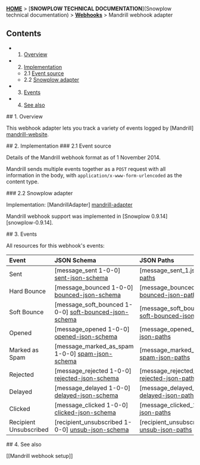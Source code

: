 <a name="top" />

[**HOME**](Home) > [**SNOWPLOW TECHNICAL DOCUMENTATION**](Snowplow technical documentation) > [**Webhooks**](Webhooks) > Mandrill webhook adapter

## Contents

- 1. [Overview](#overview)  
- 2. [Implementation](#implementation)  
  - 2.1 [Event source](#source)  
  - 2.2 [Snowplow adapter](#adapter)  
- 3. [Events](#events)  
- 4. [See also](#see-also)

<a name="overview" />
## 1. Overview

This webhook adapter lets you track a variety of events logged by [Mandrill] [mandrill-website].

<a name="implementation" />
## 2. Implementation

<a name="source" />
### 2.1 Event source

Details of the Mandrill webhook format as of 1 November 2014.

Mandrill sends multiple events together as a `POST` request with all information in the body, with `application/x-www-form-urlencoded` as the content type.

<a name="adapter" />
### 2.2 Snowplow adapter

Implementation: [MandrillAdapter] [mandrill-adapter]

Mandrill webhook support was implemented in [Snowplow 0.9.14] [snowplow-0.9.14].

<a name="events" />
## 3. Events

All resources for this webhook's events:

| **Event**      | **JSON Schema**                                  | **JSON Paths**                                    | **Redshift Table**                                     |
|:---------------|:-------------------------------------------------|:--------------------------------------------------|:-------------------------------------------------------|
| Sent                   | [message_sent 1-0-0] [sent-json-schema]                 | [message_sent_1.json] [sent-json-paths]                 | [com_mandrill_message_sent_1.sql] [sent-sql]                 |
| Hard Bounce            | [message_bounced 1-0-0] [bounced-json-schema]           | [message_bounced_1.json] [bounced-json-paths]           | [com_mandrill_message_bounced_1.sql] [bounced-sql]           |
| Soft Bounce            | [message_soft_bounced 1-0-0] [soft-bounced-json-schema] | [message_soft_bounced_1.json] [soft-bounced-json-paths] | [com_mandrill_message_soft_bounced_1.sql] [soft-bounced-sql] |
| Opened                 | [message_opened 1-0-0] [opened-json-schema]             | [message_opened_1.json] [opened-json-paths]             | [com_mandrill_message_opened_1.sql] [opened-sql]             |
| Marked as Spam         | [message_marked_as_spam 1-0-0] [spam-json-schema]            | [message_marked_as_spam_1.json] [spam-json-paths]       | [com_mandrill_message_marked_as_spam.sql] [spam-sql]         |
| Rejected               | [message_rejected 1-0-0] [rejected-json-schema]         | [message_rejected_1.json] [rejected-json-paths]         | [com_mandrill_message_rejected_1.sql] [rejected-sql]         |
| Delayed                | [message_delayed 1-0-0] [delayed-json-schema]           | [message_delayed_1.json] [delayed-json-paths]           | [com_mandrill_message_delayed_1.sql] [delayed-sql]           |
| Clicked                | [message_clicked 1-0-0] [clicked-json-schema]           | [message_clicked_1.json] [clicked-json-paths]           | [com_mandrill_message_clicked_1.sql] [clicked-sql]           |
| Recipient Unsubscribed | [recipient_unsubscribed 1-0-0] [unsub-json-schema]      | [recipient_unsubscribed_1.json] [unsub-json-paths]      | [com_mandrill_recipient_unsubscribed_1.sql] [unsub-sql]      |

<a name="see-also" />
## 4. See also

[[Mandrill webhook setup]]

[mandrill-website]: https://mandrill.com/
[mandrill-adapter]: https://github.com/snowplow/snowplow/blob/master/3-enrich/scala-common-enrich/src/main/scala/com.snowplowanalytics.snowplow.enrich/common/adapters/registry/MandrillAdapter.scala
[snowplow-0.9.13]: https://github.com/snowplow/snowplow/releases/tag/0.9.14

[sent-json-schema]: https://github.com/snowplow/iglu-central/tree/master/schemas/com.mandrill/message_sent/jsonschema/1-0-0
[bounced-json-schema]: https://github.com/snowplow/iglu-central/tree/master/schemas/com.mandrill/message_bounced/jsonschema/1-0-0
[soft-bounced-json-schema]: https://github.com/snowplow/iglu-central/tree/master/schemas/com.mandrill/message_soft_bounced/jsonschema/1-0-0
[opened-json-schema]: https://github.com/snowplow/iglu-central/tree/master/schemas/com.mandrill/message_opened/jsonschema/1-0-0
[spam-json-schema]: https://github.com/snowplow/iglu-central/tree/master/schemas/com.mandrill/message_marked_as_spam/jsonschema/1-0-0
[rejected-json-schema]: https://github.com/snowplow/iglu-central/tree/master/schemas/com.mandrill/message_rejected/jsonschema/1-0-0
[delayed-json-schema]: https://github.com/snowplow/iglu-central/tree/master/schemas/com.mandrill/message_delayed/jsonschema/1-0-0
[clicked-json-schema]: https://github.com/snowplow/iglu-central/tree/master/schemas/com.mandrill/message_clicked/jsonschema/1-0-0
[unsub-json-schema]: https://github.com/snowplow/iglu-central/tree/master/schemas/com.mandrill/recipient_unsubscribed/jsonschema/1-0-0

[sent-json-paths]: https://github.com/snowplow/snowplow/tree/master/4-storage/redshift-storage/jsonpaths/com.mandrill/message_sent_1.json
[bounced-json-paths]: https://github.com/snowplow/snowplow/tree/master/4-storage/redshift-storage/jsonpaths/com.mandrill/message_bounced_1.json
[soft-bounced-json-paths]: https://github.com/snowplow/snowplow/tree/master/4-storage/redshift-storage/jsonpaths/com.mandrill/message_soft_bounced_1.json
[opened-json-paths]: https://github.com/snowplow/snowplow/tree/master/4-storage/redshift-storage/jsonpaths/com.mandrill/message_opened_1.json
[spam-json-paths]: https://github.com/snowplow/snowplow/tree/master/4-storage/redshift-storage/jsonpaths/com.mandrill/message_marked_as_spam_1.json
[rejected-json-paths]: https://github.com/snowplow/snowplow/tree/master/4-storage/redshift-storage/jsonpaths/com.mandrill/message_rejected_1.json
[delayed-json-paths]: https://github.com/snowplow/snowplow/tree/master/4-storage/redshift-storage/jsonpaths/com.mandrill/message_delayed_1.json
[clicked-json-paths]: https://github.com/snowplow/snowplow/tree/master/4-storage/redshift-storage/jsonpaths/com.mandrill/message_clicked_1.json
[unsub-json-paths]: https://github.com/snowplow/snowplow/tree/master/4-storage/redshift-storage/jsonpaths/com.mandrill/recipient_unsubscribed_1.json

[sent-sql]: https://github.com/snowplow/snowplow/tree/master/4-storage/redshift-storage/sql/com.mandrill/message_sent_1.sql
[bounced-sql]: https://github.com/snowplow/snowplow/tree/master/4-storage/redshift-storage/sql/com.mandrill/message_bounced_1.sql
[soft-bounced-sql]: https://github.com/snowplow/snowplow/tree/master/4-storage/redshift-storage/sql/com.mandrill/message_soft_bounced_1.sql
[opened-sql]: https://github.com/snowplow/snowplow/tree/master/4-storage/redshift-storage/sql/com.mandrill/message_opened_1.sql
[spam-sql]: https://github.com/snowplow/snowplow/tree/master/4-storage/redshift-storage/sql/com.mandrill/message_marked_as_spam_1.sql
[rejected-sql]: https://github.com/snowplow/snowplow/tree/master/4-storage/redshift-storage/sql/com.mandrill/message_rejected_1.sql
[delayed-sql]: https://github.com/snowplow/snowplow/tree/master/4-storage/redshift-storage/sql/com.mandrill/message_delayed_1.sql
[clicked-sql]: https://github.com/snowplow/snowplow/tree/master/4-storage/redshift-storage/sql/com.mandrill/message_clicked_1.sql
[unsub-sql]: https://github.com/snowplow/snowplow/tree/master/4-storage/redshift-storage/sql/com.mandrill/recipient_unsubscribed_1.sql
